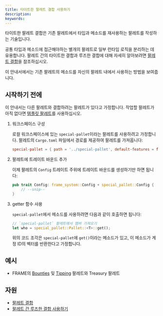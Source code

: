```yaml
---
title: 타이트한 팔레트 결합 사용하기
description:
keywords:
---
```


타이트한 팔레트 결합은 기존 팔레트에서 타입과 메소드를 재사용하는 팔레트를 작성하는 기술입니다.

공통 타입과 메소드에 접근해야하는 별개의 팔레트로 일부 런타임 로직을 분리하는 데 유용합니다.
팔레트 간의 타이트한 결합과 루즈한 결합에 대해 자세히 알아보려면 [팔레트 결합](../../frame/pallet-coupling.md)을 참조하십시오.

이 안내서에서는 기존 팔레트의 메소드를 자신의 팔레트 내에서 사용하는 방법을 보여줍니다.

## 시작하기 전에

이 안내서는 다른 팔레트와 결합하려는 팔레트가 있다고 가정합니다.
작업할 팔레트가 아직 없다면 [템플릿 팔레트](https://github.com/substrate-developer-hub/substrate-node-template/blob/main/pallets/template/src/lib.rs)를 사용하십시오.

1. 워크스페이스 구성

   로컬 워크스페이스에 있는 `special-pallet`이라는 팔레트를 사용하려고 가정합니다.
   팔레트의 `Cargo.toml` 파일에서 경로를 제공하여 팔레트를 가져옵니다:

   ```toml
   special-pallet = { path = '../special-pallet', default-features = false }
   ```

1. 팔레트에 트레이트 바운드 추가

   이제 팔레트의 `Config` 트레이트 주위에 트레이트 바운드를 생성하기만 하면 됩니다:

   ```rust
   pub trait Config: frame_system::Config + special_pallet::Config {
       // --snip--
   }
   ```

1. getter 함수 사용

   `special-pallet`에서 메소드를 사용하려면 다음과 같이 호출하면 됩니다:

   ```rust
   // `special-pallet` 팔레트에서 멤버 가져오기
   let who = special_pallet::Pallet::<T>::get();
   ```

   위의 코드 조각은 `special-pallet`에 `get()`이라는 메소드가 있고, 이 메소드가 계정 ID의 벡터를 반환한다고 가정합니다.

## 예시

- FRAME의 [Bounties](https://github.com/paritytech/polkadot-sdk/blob/master/substrate/frame/bounties) 및 [Tipping](https://github.com/paritytech/polkadot-sdk/blob/master/substrate/frame/tips) 팔레트와 Treasury 팔레트

## 자원

- [팔레트 결합](../../frame/pallet-coupling.md)
- [팔레트 간 루즈한 결합 사용하기](./use-loose-coupling.md)
